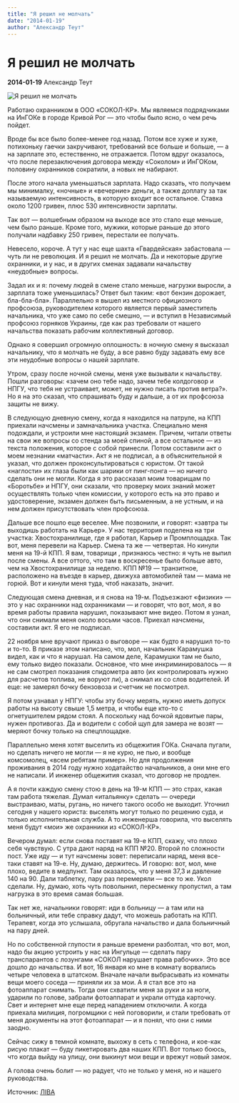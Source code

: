 ```yaml
---
title: "Я решил не молчать"
date: "2014-01-19"
author: "Александр Теут"
---
```


# Я решил не молчать

**2014-01-19** Александр Теут

![Я решил не молчать](http://www.guernica.dn.ua/wp-content/uploads/2014/01/teut.jpg)

Работаю охранником в ООО «СОКОЛ-КР». Мы являемся подрядчиками на ИнГОКе в городе Кривой Рог — это чтобы было ясно, о чем речь пойдет.

Вроде бы все было более-менее год назад. Потом все хуже и хуже, потихоньку гаечки закручивают, требований все больше и больше, — а на зарплате это, естественно, не отражается. Потом вдруг оказалось, что после перезаключения договора между «Соколом» и ИнГОКом, половину охранников сократили, а новых не набирают.

После этого начала уменьшаться зарплата. Надо сказать, что получаем мы минималку, «ночные» и «вечерние» деньги, а также доплату за так называемую интенсивность, в которую входит все остальное. Ставка около 1200 гривен, плюс 530 интенсивности зарплаты.

Так вот — волшебным образом на выходе все это стало еще меньше, чем было раньше. Кроме того, мужики, которые раньше до этого получали надбавку 250 гривен, перестали ее получать.

Невесело, короче. А тут у нас еще шахта «Гвардейская» забастовала — чуть ли не революция. И я решил не молчать. Да и некоторые другие охранники, и у нас, и в других сменах задавали начальству «неудобные» вопросы.

Задал их и я: почему людей в смене стало меньше, нагрузки выросли, а зарплата тоже уменьшилась? Ответ был таким: «вот бензин дорожает, бла-бла-бла». Параллельно я вышел из местного официозного профсоюза, руководителем которого является первый заместитель начальника, что уже само по себе смешно, — и вступил в Независимый профсоюз горняков Украины, где как раз требовали от нашего начальства показать рабочим коллективный договор.

Однако я совершил огромную оплошность: в ночную смену я высказал начальнику, что я молчать не буду, а все равно буду задавать ему все эти неудобные вопросы о нашей зарплате.

Утром, сразу после ночной смены, меня уже вызывали к начальству. Пошли разговоры: «зачем оно тебе надо, зачем тебе колдоговор и НПГУ, что тебя не устраивает, может, не нужно писать против ветра?». Но я на это сказал, что спрашивать буду и дальше, а от их профсоюза защиты не вижу.

В следующую дневную смену, когда я находился на патруле, на КПП приехали начсмены и замначальника участка. Специально меня подождали, и устроили мне настоящий экзамен. Причем, читали ответы на свои же вопросы со стенда за моей спиной, а все остальное — из текста положения, которое с собой принесли. Потом составили акт о моем незнании «матчасти». Акт я не подписал, а в объяснительной я указал, что должен проконсультироваться с юристом. От такой «наглости» их глаза были как шарики от пинг-понга — но ничего сделать они не могли. Когда я это рассказал моим товарищам по «Боротьбе» и НПГУ, они сказали, что проверку моих знаний может осуществлять только член комиссии, у которого есть на это право и удостоверение, экзамен должен быть письменным, а не устным, и на нем должен присутствовать член профсоюза.

Дальше все пошло еще веселее. Мне позвонили, и говорят: «завтра ты выходишь работать на Карьер». У нас территория поделена на три участка: Хвостохранилище, где я работал, Карьер и Промплощадка. Так вот, меня перевели на Карьер. Смена та же — четвертая. Но кинули меня на 19-й КПП. Я вам, товарищи , признаюсь честно: я чуть не выпил после смены. А все оттого, что там в воскресенье было больше авто, чем на Хвостохранилище за неделю. КПП №19 — транзитное, расположено на въезде в карьер, движуха автомобилей там — мама не горюй. Вот и кинули меня туда, чтоб наказать, значит.

Следующая смена дневная, и я снова на 19-м. Подъезжают «физики» — это у нас охранники над охранниками — и говорят, что вот, мол, я во время работы правила нарушил, показывают мне видео. Потом я узнал, что они снимали меня около восьми часов. Приехал начсмены, составили акт. Я его не подписал.

22 ноября мне вручают приказ о выговоре — как будто я нарушил то-то и то-то. В приказе этом написано, что, мол, начальник Карамушка видел, как и что я нарушал. На самом деле, Карамушки там не было, ему только видео показали. Основное, что мне инкриминировалось — я не сам смотрел показания спидометра авто (их контролировать нужно для расчетов топлива, не воруют ли), а снимал их со слов водителей. И еще: не замерял бочку бензовоза и счетчик не посмотрел.

Я потом узнавал у НПГУ: чтобы эту бочку мерять, нужно иметь допуск работы на высоту свыше 1,5 метра, и чтобы еще кто-то с огнетушителем рядом стоял. А поскольку над бочкой ядовитые пары, нужен противогаз. Да и водители с собой щуп для замера не возят — меряют бочку только на спецплощадке.

Параллельно меня хотят выселить из общежития ГОКа. Сначала пугали, но сделать ничего не могли — я не курю, не пью, и вообще комсомолец, «всем ребятам пример». Но для продолжения проживания в 2014 году нужно ходатайство начальников, а они мне его не написали. И инженер общежития сказал, что договор не продлен.

А я почти каждую смену стою в день на 19-м КПП — это страх, какая там работа тяжелая. Думал «итальянку» сделать — очереди выстраиваю, маты, ругань, но ничего такого особо не выходит. Уточнил сегодня у нашего юриста: выселять могут только по решению суда, и только исполнительная служба. А то инженерша говорила, что выселять меня будут «мои» же охранники из «СОКОЛ-КР».

Вечером думал: если снова поставят на 19-е КПП, скажу, что плохо себя чувствую. С утра дают наряд на КПП №20. Второй по сложности пост. Уже иду — и тут начсмены зовет: переписали наряд, меня все-таки ставят на 19-е. Ну, думаю, держитесь. И говорю: вот, мол, мне плохо, ведите в медпункт. Там оказалось, что у меня 37,3 и давление 140 на 90. Дали таблетку, пару раз перемеряли — все то же. Укол сделали. Ну, думаю, хоть чуть поволынил, пересменку пропустил, а там нагрузка в это время самая большая.

Так нет же, начальники говорят: иди в больницу — а там или на больничный, или тебе справку дадут, что можешь работать на КПП. Терапевт, когда это услышала, обругала начальство и дала больничный на пару дней.

Но по собственной глупости я раньше времени разболтал, что вот, мол, надо бы акцию устроить у нас на Ингульце — сделать пару транспарантов с лозунгами «СОКОЛ нарушает права рабочих». Это все дошло до начальства. И вот, 16 января ко мне в комнату ворвались четыре человека в штатском. Вначале начали выбрасывать из комнаты вещи моего соседа — приняли их за мои. А я стал все это на фотоаппарат снимать. Тогда они схватили меня за руки и за ноги, ударили по голове, забрали фотоаппарат и украли оттуда карточку. Свет и интернет мне еще перед нападением отключили. А когда приехала милиция, погромщики с ней поговорили, и стали требовать от меня документы на этот фотоаппарат — и я понял, что они с ними заодно.

Сейчас сижу в темной комнате, выхожу в сеть с телефона, и кое-как рисую плакат — буду пикетировать два наших КПП. Вот только боюсь, что когда выйду на улицу, они выкинут мои вещи и врежут новый замок.

А голова очень болит — но радует, что не только у меня, но и нашего руководства.

Источник: [ЛІВА](http://liva.com.ua/)